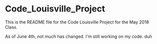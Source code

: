 # Code_Louisville_Project

This is the README file for the Code Louisville Project for the May 2018 Class.

As of June 4th, not much has changed. I'm still working on my code. duh
